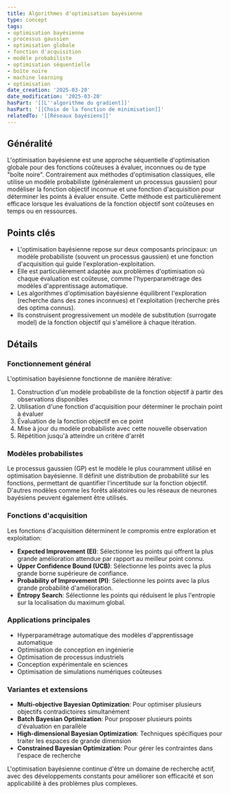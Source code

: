 ```yaml
---
title: Algorithmes d'optimisation bayésienne
type: concept
tags:
- optimisation bayésienne
- processus gaussien
- optimisation globale
- fonction d'acquisition
- modèle probabiliste
- optimisation séquentielle
- boîte noire
- machine learning
- optimisation
date_creation: '2025-03-20'
date_modification: '2025-03-20'
hasPart: '[[L''algorithme du gradient]]'
hasPart: '[[Choix de la fonction de minimisation]]'
relatedTo: '[[Réseaux bayésiens]]'
---
```


## Généralité

L'optimisation bayésienne est une approche séquentielle d'optimisation globale pour des fonctions coûteuses à évaluer, inconnues ou de type "boîte noire". Contrairement aux méthodes d'optimisation classiques, elle utilise un modèle probabiliste (généralement un processus gaussien) pour modéliser la fonction objectif inconnue et une fonction d'acquisition pour déterminer les points à évaluer ensuite. Cette méthode est particulièrement efficace lorsque les évaluations de la fonction objectif sont coûteuses en temps ou en ressources.

## Points clés

- L'optimisation bayésienne repose sur deux composants principaux: un modèle probabiliste (souvent un processus gaussien) et une fonction d'acquisition qui guide l'exploration-exploitation.
- Elle est particulièrement adaptée aux problèmes d'optimisation où chaque évaluation est coûteuse, comme l'hyperparamétrage des modèles d'apprentissage automatique.
- Les algorithmes d'optimisation bayésienne équilibrent l'exploration (recherche dans des zones inconnues) et l'exploitation (recherche près des optima connus).
- Ils construisent progressivement un modèle de substitution (surrogate model) de la fonction objectif qui s'améliore à chaque itération.

## Détails

### Fonctionnement général

L'optimisation bayésienne fonctionne de manière itérative:
1. Construction d'un modèle probabiliste de la fonction objectif à partir des observations disponibles
2. Utilisation d'une fonction d'acquisition pour déterminer le prochain point à évaluer
3. Évaluation de la fonction objectif en ce point
4. Mise à jour du modèle probabiliste avec cette nouvelle observation
5. Répétition jusqu'à atteindre un critère d'arrêt

### Modèles probabilistes

Le processus gaussien (GP) est le modèle le plus couramment utilisé en optimisation bayésienne. Il définit une distribution de probabilité sur les fonctions, permettant de quantifier l'incertitude sur la fonction objectif. D'autres modèles comme les forêts aléatoires ou les réseaux de neurones bayésiens peuvent également être utilisés.

### Fonctions d'acquisition

Les fonctions d'acquisition déterminent le compromis entre exploration et exploitation:

- **Expected Improvement (EI)**: Sélectionne les points qui offrent la plus grande amélioration attendue par rapport au meilleur point connu.
- **Upper Confidence Bound (UCB)**: Sélectionne les points avec la plus grande borne supérieure de confiance.
- **Probability of Improvement (PI)**: Sélectionne les points avec la plus grande probabilité d'amélioration.
- **Entropy Search**: Sélectionne les points qui réduisent le plus l'entropie sur la localisation du maximum global.

### Applications principales

- Hyperparamétrage automatique des modèles d'apprentissage automatique
- Optimisation de conception en ingénierie
- Optimisation de processus industriels
- Conception expérimentale en sciences
- Optimisation de simulations numériques coûteuses

### Variantes et extensions

- **Multi-objective Bayesian Optimization**: Pour optimiser plusieurs objectifs contradictoires simultanément
- **Batch Bayesian Optimization**: Pour proposer plusieurs points d'évaluation en parallèle
- **High-dimensional Bayesian Optimization**: Techniques spécifiques pour traiter les espaces de grande dimension
- **Constrained Bayesian Optimization**: Pour gérer les contraintes dans l'espace de recherche

L'optimisation bayésienne continue d'être un domaine de recherche actif, avec des développements constants pour améliorer son efficacité et son applicabilité à des problèmes plus complexes.